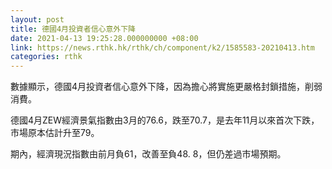 ```yaml
---
layout: post
title: 德國4月投資者信心意外下降
date: 2021-04-13 19:25:28.000000000 +08:00
link: https://news.rthk.hk/rthk/ch/component/k2/1585583-20210413.htm
categories: rthk
---
```


數據顯示，德國4月投資者信心意外下降，因為擔心將實施更嚴格封鎖措施，削弱消費。

德國4月ZEW經濟景氣指數由3月的76.6，跌至70.7，是去年11月以來首次下跌，市場原本估計升至79。

期內，經濟現況指數由前月負61，改善至負48. 8，但仍差過市場預期。
